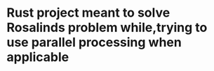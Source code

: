 # Rust project meant to solve Rosalinds problem while,trying to use parallel processing when applicable
